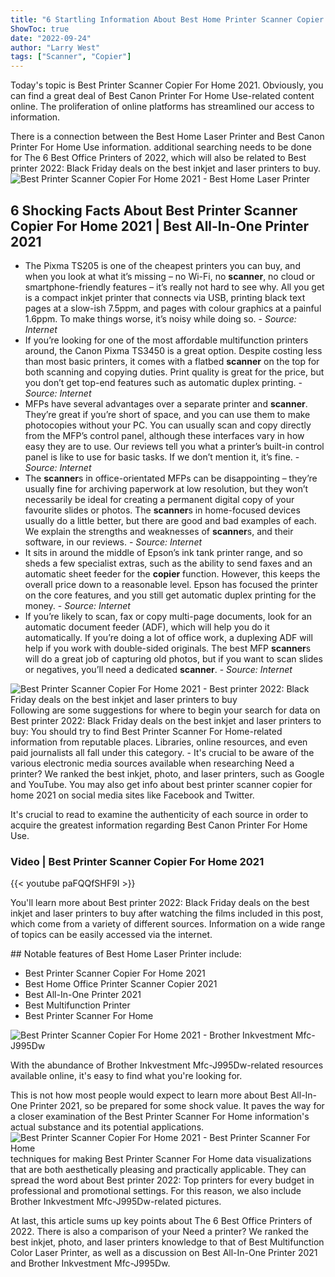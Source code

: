 ```yaml
---
title: "6 Startling Information About Best Home Printer Scanner Copier 2021"
ShowToc: true 
date: "2022-09-24"
author: "Larry West" 
tags: ["Scanner", "Copier"]
---
```


	
Today's topic is Best Printer Scanner Copier For Home 2021. Obviously, you can find a great deal of Best Canon Printer For Home Use-related content online. The proliferation of online platforms has streamlined our access to information.

There is a connection between the Best Home Laser Printer and Best Canon Printer For Home Use information. additional searching needs to be done for The 6 Best Office Printers of 2022, which will also be related to Best printer 2022: Black Friday deals on the best inkjet and laser printers to buy.
<img loading="lazy" src="https://i5.walmartimages.com/asr/929af096-7314-4f43-b5ae-869740d83a44_2.3014077b25a60f4c2d4f08bd49852f1e.jpeg" onerror="this.onerror=null;this.src='https://blogger.googleusercontent.com/img/a/AVvXsEhe7F7TRXHtjiKvHb5vS7DmnxvpHiDyoYyYvm1nHB3Qp2_w3BnM6A2eq4v7FYxCC9bfZt3a9vIMtAYEKUiaDQbHMg-ViyGmRIj39MLp0bGFfgfYw1Dc9q_H-T0wiTm3l0Uq42dETrN9eC8aGJ9_IORZsxST1AcLR7np1koOfcc7tnHa4S8Mwz_xD9d0=s16000';" alt="Best Printer Scanner Copier For Home 2021 - Best Home Laser Printer" >

## 6 Shocking Facts About Best Printer Scanner Copier For Home 2021 | Best All-In-One Printer 2021
-   The Pixma TS205 is one of the cheapest printers you can buy, and when you look at what it’s missing – no Wi-Fi, no **scanner**, no cloud or smartphone-friendly features – it’s really not hard to see why. All you get is a compact inkjet printer that connects via USB, printing black text pages at a slow-ish 7.5ppm, and pages with colour graphics at a painful 1.6ppm. To make things worse, it’s noisy while doing so. - <cite>Source: Internet</cite>
-   If you’re looking for one of the most affordable multifunction printers around, the Canon Pixma TS3450 is a great option. Despite costing less than most basic printers, it comes with a flatbed **scanner** on the top for both scanning and copying duties. Print quality is great for the price, but you don’t get top-end features such as automatic duplex printing. - <cite>Source: Internet</cite>
-   MFPs have several advantages over a separate printer and **scanner**. They’re great if you’re short of space, and you can use them to make photocopies without your PC. You can usually scan and copy directly from the MFP’s control panel, although these interfaces vary in how easy they are to use. Our reviews tell you what a printer’s built-in control panel is like to use for basic tasks. If we don’t mention it, it’s fine. - <cite>Source: Internet</cite>
-   The **scanner**s in office-orientated MFPs can be disappointing – they’re usually fine for archiving paperwork at low resolution, but they won’t necessarily be ideal for creating a permanent digital copy of your favourite slides or photos. The **scanner**s in home-focused devices usually do a little better, but there are good and bad examples of each. We explain the strengths and weaknesses of **scanner**s, and their software, in our reviews. - <cite>Source: Internet</cite>
-   It sits in around the middle of Epson’s ink tank printer range, and so sheds a few specialist extras, such as the ability to send faxes and an automatic sheet feeder for the **copier** function. However, this keeps the overall price down to a reasonable level. Epson has focused the printer on the core features, and you still get automatic duplex printing for the money. - <cite>Source: Internet</cite>
-   If you’re likely to scan, fax or copy multi-page documents, look for an automatic document feeder (ADF), which will help you do it automatically. If you’re doing a lot of office work, a duplexing ADF will help if you work with double-sided originals. The best MFP **scanner**s will do a great job of capturing old photos, but if you want to scan slides or negatives, you’ll need a dedicated **scanner**. - <cite>Source: Internet</cite>


<img loading="lazy" src="https://i.pinimg.com/736x/35/49/c9/3549c9c82f356cf00f344d5f62f36990.jpg" onerror="this.onerror=null;this.src='https://blogger.googleusercontent.com/img/a/AVvXsEhe7F7TRXHtjiKvHb5vS7DmnxvpHiDyoYyYvm1nHB3Qp2_w3BnM6A2eq4v7FYxCC9bfZt3a9vIMtAYEKUiaDQbHMg-ViyGmRIj39MLp0bGFfgfYw1Dc9q_H-T0wiTm3l0Uq42dETrN9eC8aGJ9_IORZsxST1AcLR7np1koOfcc7tnHa4S8Mwz_xD9d0=s16000';" alt="Best Printer Scanner Copier For Home 2021 - Best printer 2022: Black Friday deals on the best inkjet and laser printers to buy" >
Following are some suggestions for where to begin your search for data on Best printer 2022: Black Friday deals on the best inkjet and laser printers to buy:
You should try to find Best Printer Scanner For Home-related information from reputable places. Libraries, online resources, and even paid journalists all fall under this category.
- It's crucial to be aware of the various electronic media sources available when researching Need a printer? We ranked the best inkjet, photo, and laser printers, such as Google and YouTube. You may also get info about best printer scanner copier for home 2021 on social media sites like Facebook and Twitter.

It's crucial to read to examine the authenticity of each source in order to acquire the greatest information regarding Best Canon Printer For Home Use.

### Video | Best Printer Scanner Copier For Home 2021
{{< youtube paFQQfSHF9I >}} 

You'll learn more about Best printer 2022: Black Friday deals on the best inkjet and laser printers to buy after watching the films included in this post, which come from a variety of different sources. Information on a wide range of topics can be easily accessed via the internet.
<script async="async" data-cfasync="false" src="//normallydemandedalter.com/fe63df3c5408708b15d8dc3d9b206b31/invoke.js"></script>
<div id="container-fe63df3c5408708b15d8dc3d9b206b31"></div>
## Notable features of Best Home Laser Printer include:

- Best Printer Scanner Copier For Home 2021
- Best Home Office Printer Scanner Copier 2021
- Best All-In-One Printer 2021
- Best Multifunction Printer
- Best Printer Scanner For Home

 <img loading="lazy" src="https://media.naheed.pk/catalog/product/cache/49dcd5d85f0fa4d590e132d0368d8132/1/1/1155588-4.jpg" onerror="this.onerror=null;this.src='https://blogger.googleusercontent.com/img/a/AVvXsEhe7F7TRXHtjiKvHb5vS7DmnxvpHiDyoYyYvm1nHB3Qp2_w3BnM6A2eq4v7FYxCC9bfZt3a9vIMtAYEKUiaDQbHMg-ViyGmRIj39MLp0bGFfgfYw1Dc9q_H-T0wiTm3l0Uq42dETrN9eC8aGJ9_IORZsxST1AcLR7np1koOfcc7tnHa4S8Mwz_xD9d0=s16000';" alt="Best Printer Scanner Copier For Home 2021 - Brother Inkvestment Mfc-J995Dw" >

With the abundance of Brother Inkvestment Mfc-J995Dw-related resources available online, it's easy to find what you're looking for.

This is not how most people would expect to learn more about Best All-In-One Printer 2021, so be prepared for some shock value. It paves the way for a closer examination of the Best Printer Scanner For Home information's actual substance and its potential applications.
<img loading="lazy" src="http://www.ldproducts.com/blog/wp-content/uploads/2017/03/BrotherHL-L8350CDW.jpg" onerror="this.onerror=null;this.src='https://blogger.googleusercontent.com/img/a/AVvXsEhe7F7TRXHtjiKvHb5vS7DmnxvpHiDyoYyYvm1nHB3Qp2_w3BnM6A2eq4v7FYxCC9bfZt3a9vIMtAYEKUiaDQbHMg-ViyGmRIj39MLp0bGFfgfYw1Dc9q_H-T0wiTm3l0Uq42dETrN9eC8aGJ9_IORZsxST1AcLR7np1koOfcc7tnHa4S8Mwz_xD9d0=s16000';" alt="Best Printer Scanner Copier For Home 2021 - Best Printer Scanner For Home" >
techniques for making Best Printer Scanner For Home data visualizations that are both aesthetically pleasing and practically applicable. They can spread the word about Best printer 2022: Top printers for every budget in professional and promotional settings. For this reason, we also include Brother Inkvestment Mfc-J995Dw-related pictures.

At last, this article sums up key points about The 6 Best Office Printers of 2022. There is also a comparison of your Need a printer? We ranked the best inkjet, photo, and laser printers knowledge to that of Best Multifunction Color Laser Printer, as well as a discussion on Best All-In-One Printer 2021 and Brother Inkvestment Mfc-J995Dw.
	
	


